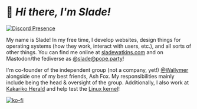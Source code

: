 # :wave: *Hi there, I'm Slade!*

[![Discord Presence](https://lanyard.cnrad.dev/api/701886841275547658)](https://discord.com/users/701886841275547658)  

My name is Slade! In my free time, I develop websites, design things for operating systems (how they work, interact with users, etc.), and all sorts of other things. You can find me online at [sladewatkins.com](https://www.sladewatkins.com) and on Mastodon/the fediverse as [@slade@pope.party](https://pope.party/@slade)!

I'm co-founder of the independent group (not a company, yet!) [@Wallymer](https://github.com/Wallymer) alongside one of my best friends, Ash Fox. My responsibilities mainly include being the head & oversight of the group. Additionally, I also work at [Kakariko Herald](https://www.kakarikoherald.com) and help test the [Linux kernel](https://www.kernel.org)!

[![ko-fi](https://ko-fi.com/img/githubbutton_sm.svg)](https://ko-fi.com/O4O34KS9A)  
